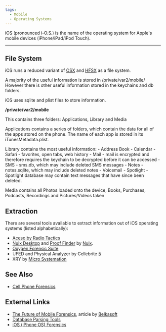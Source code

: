 ```yaml
---
tags:
  - Mobile
  - Operating Systems
---
```

iOS (pronounced i-O.S.) is the name of the operating system for Apple's
mobile devices (iPhone/iPad/iPod Touch).

------------------------------------------------------------------------

## File System

iOS runs a reduced variant of [OSX](mac_os_x.md) and
[HFSX](hfs+.md) as a file system.

A majority of the useful information is stored in /private/var2/mobile/
However there is other useful information stored in the keychains and db
folders.

iOS uses sqlite and plist files to store information.

**/private/var2/mobile**

This contains three folders: Applications, Library and Media

Applications contains a series of folders, which contain the data for
all of the apps stored on the phone. The name of each app is stored in
its iTunesMetadata.plist.

Library contains the most useful information: - Address Book -
Calendar - Safari - favorites, open tabs, web history - Mail - mail is
encrypted and therefore requires the keychain to be decrypted before it
can be accessed - SMS - sms.db, which may include deleted SMS messages -
Notes - notes.sqlite, which may include deleted notes - Voicemail -
Spotlight - Spotlight database may contain text messages that have since
been deleted.

Media contains all Photos loaded onto the device, Books, Purchases,
Podcasts, Recordings and Pictures/Videos taken

## Extraction

There are several tools available to extract information out of iOS
operating systems (listed alphabetically):

* [Aceso by Radio Tactics](https://radio-tactics.com)
* [Nuix Desktop](nuix_desktop.md) and [Proof Finder](proof_finder.md) by
  [Nuix](nuix.md).
* [Oxygen Forensic Suite](oxygen_forensic_suite.md)
* UFED and Physical Analyzer by Cellebrite
  [5](https://cellebrite.com/en/home/)
* XRY by [Micro Systemation](https://www.msab.com/)

## See Also

* [Cell Phone Forensics](cell_phone_forensics.md)

## External Links

* [The Future of Mobile Forensics](https://belkasoft.com/future-of-mobile-forensics),
  article by [Belkasoft](belkasoft.md)
* [Database Parsing Tools](https://linuxsleuthing.blogspot.com/2011/05/iphone-forensics-tools.html)
* [iOS (iPhone OS) Forensics](https://www.systoolsgroup.com/forensics/sqlite/ios.html)
